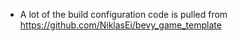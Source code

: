 - A lot of the build configuration code is pulled from https://github.com/NiklasEi/bevy_game_template
